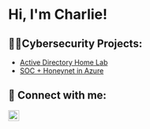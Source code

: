 <h1>Hi, I'm Charlie! </a></h1>

<h2>👨‍💻Cybersecurity Projects:</h2>

- [Active Directory Home Lab](https://github.com/CharliecMcKenzie/ActiveDirectoryLab)
- [SOC + Honeynet in Azure](url)


<h2> 🤳 Connect with me:</h2>


[<img align="left" alt="JoshMadakor | LinkedIn" width="22px" src="https://cdn.jsdelivr.net/npm/simple-icons@v3/icons/linkedin.svg" />][linkedin]



[linkedin]: https://upload.wikimedia.org/wikipedia/commons/c/ca/LinkedIn_logo_initials.png



